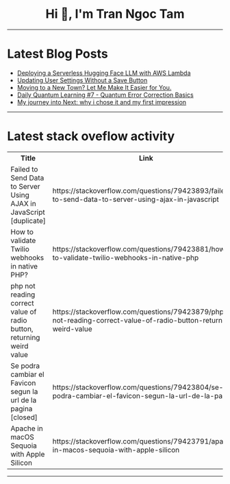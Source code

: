 <h1 align="center">Hi 👋, I'm Tran Ngoc Tam</h1>

---

# Latest Blog Posts 
<!-- BLOG-POST-LIST:START -->
- [Deploying a Serverless Hugging Face LLM with AWS Lambda](https://dev.to/gbenga_ifeoluwasaola_397/deploying-a-serverless-hugging-face-llm-with-aws-lambda-1732)
- [Updating User Settings Without a Save Button](https://dev.to/jessalejo/updating-user-settings-without-a-save-button-3llj)
- [Moving to a New Town? Let Me Make It Easier for You.](https://dev.to/eloho/moving-to-a-new-town-let-me-make-it-easier-for-you-gdi)
- [Daily Quantum Learning #7 - Quantum Error Correction Basics](https://dev.to/quantumashx/daily-quantum-learning-7-quantum-error-correction-basics-2gc3)
- [My journey into Next: why i chose it and my first impression](https://dev.to/geoffrey_kirumba_b06e414a/my-journey-into-next-why-i-chose-it-and-my-first-impression-2gjd)
<!-- BLOG-POST-LIST:END -->

---

# Latest stack oveflow activity
<table>
  <tr><th>Title</th><th>Link</th></tr>
  <!-- STACKOVERFLOW:START --><tr><td>Failed to Send Data to Server Using AJAX in JavaScript [duplicate]</td><td>https://stackoverflow.com/questions/79423893/failed-to-send-data-to-server-using-ajax-in-javascript</td></tr><tr><td>How to validate Twilio webhooks in native PHP?</td><td>https://stackoverflow.com/questions/79423881/how-to-validate-twilio-webhooks-in-native-php</td></tr><tr><td>php not reading correct value of radio button, returning weird value</td><td>https://stackoverflow.com/questions/79423879/php-not-reading-correct-value-of-radio-button-returning-weird-value</td></tr><tr><td>Se podra cambiar el Favicon segun la url de la pagina [closed]</td><td>https://stackoverflow.com/questions/79423804/se-podra-cambiar-el-favicon-segun-la-url-de-la-pagina</td></tr><tr><td>Apache in macOS Sequoia with Apple Silicon</td><td>https://stackoverflow.com/questions/79423791/apache-in-macos-sequoia-with-apple-silicon</td></tr><!-- STACKOVERFLOW:END -->
</table>

---


